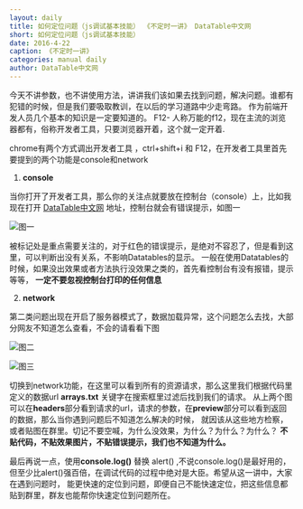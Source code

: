 ```yaml
---
layout: daily
title: 如何定位问题（js调试基本技能） 《不定时一讲》 DataTable中文网
short: 如何定位问题（js调试基本技能）
date: 2016-4-22
caption: 《不定时一讲》
categories: manual daily
author: DataTable中文网
---
```

今天不讲参数，也不讲使用方法，讲讲我们该如果去找到问题，解决问题。谁都有犯错的时候，但是我们要吸取教训，在以后的学习道路中少走弯路。 作为前端开发人员几个基本的知识是一定要知道的。
F12- 人称万能的f12，现在主流的浏览器都有，俗称开发者工具，只要浏览器开着，这个就一定开着.

chrome有两个方式调出开发者工具 ，ctrl+shift+i 和 F12，在开发者工具里首先要提到的两个功能是console和network

1. **console**

当你打开了开发者工具，那么你的关注点就要放在控制台（console）上，比如我现在打开
[DataTable中文网](http://datatables.club/) 地址，控制台就会有错误提示，如图一

![图一]({{site.baseurl}}/images/daily/2016-04-22/1.png "图一")

被标记处是重点需要关注的，对于红色的错误提示，是绝对不容忍了，但是看到这里，可以判断出没有关系，不影响Datatables的显示。
一般在使用Datatables的时候，如果没出效果或者方法执行没效果之类的，首先看控制台有没有报错，提示等等，
**一定不要忽视控制台打印的任何信息**

2. **network**

第二类问题出现在开启了服务器模式了，数据加载异常，这个问题怎么去找，大部分网友不知道怎么查看，不会的请看看下图

![图二]({{site.baseurl}}/images/daily/2016-04-22/2.png "图二")

![图三]({{site.baseurl}}/images/daily/2016-04-22/3.png "图三")

切换到network功能，在这里可以看到所有的资源请求，那么这里我们根据代码里定义的数据url **arrays.txt** 关键字在搜索框里过滤后找到我们的请求。
从上两个图可以在**headers**部分看到请求的url，请求的参数，在**preview**部分可以看到返回的数据，那么当你遇到问题后不知道怎么解决的时候，
就因该从这些地方检察，或者贴图在群里。切记不要空喊，为什么没效果，为什么？为什么？为什么？
**不贴代码，不贴效果图片，不贴错误提示，我们也不知道为什么。**

最后再说一点，使用**console.log()** 替换 alert() ,不说console.log()是最好用的，
但至少比alert()强百倍，在调试代码的过程中绝对是大臣。希望从这一讲中，大家在遇到问题时，
能更快速的定位到问题，即便自己不能快速定位，把这些信息都贴到群里，群友也能帮你快速定位到问题所在。
